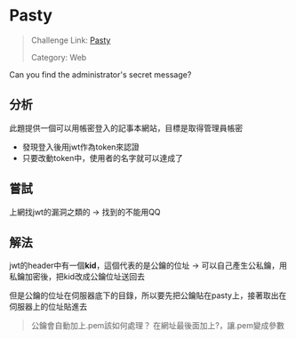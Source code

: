 # Pasty

> Challenge Link: [Pasty](http://hitb.xctf.org.cn/contest_challenge/)
>
> Category: Web

Can you find the administrator's secret message?

## 分析

此題提供一個可以用帳密登入的記事本網站，目標是取得管理員帳密
- 發現登入後用jwt作為token來認證
- 只要改動token中，使用者的名字就可以達成了

## 嘗試

上網找jwt的漏洞之類的 -> 找到的不能用QQ

## 解法

jwt的header中有一個**kid**，這個代表的是公鑰的位址
-> 可以自己產生公私鑰，用私鑰加密後，把kid改成公鑰位址送回去

但是公鑰的位址在伺服器底下的目錄，所以要先把公鑰貼在pasty上，接著取出在伺服器上的位址貼進去

> 公鑰會自動加上.pem該如何處理？
> 在網址最後面加上?，讓.pem變成參數